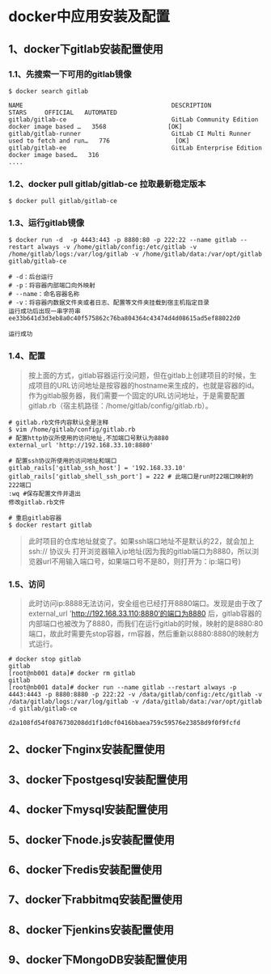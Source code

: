 
#  docker中应用安装及配置

## 1、docker下gitlab安装配置使用
### 1.1、先搜索一下可用的gitlab镜像
```
$ docker search gitlab 
 
NAME                                         DESCRIPTION                                     STARS     OFFICIAL   AUTOMATED
gitlab/gitlab-ce                             GitLab Community Edition docker image based …   3568                 [OK]
gitlab/gitlab-runner                         GitLab CI Multi Runner used to fetch and run…   776                  [OK]
gitlab/gitlab-ee                             GitLab Enterprise Edition docker image based…   316
....

```
### 1.2、docker pull gitlab/gitlab-ce 拉取最新稳定版本
```
$ docker pull gitlab/gitlab-ce
```
### 1.3、运行gitlab镜像
```
$ docker run -d  -p 4443:443 -p 8880:80 -p 222:22 --name gitlab --restart always -v /home/gitlab/config:/etc/gitlab -v /home/gitlab/logs:/var/log/gitlab -v /home/gitlab/data:/var/opt/gitlab gitlab/gitlab-ce

# -d：后台运行
# -p：将容器内部端口向外映射
# --name：命名容器名称
# -v：将容器内数据文件夹或者日志、配置等文件夹挂载到宿主机指定目录
运行成功后出现一串字符串
ee33b641d3d3eb8a0c40f575862c76ba804364c43474d4d08615ad5ef88022d0

运行成功
```
### 1.4、配置
 >按上面的方式，gitlab容器运行没问题，但在gitlab上创建项目的时候，生成项目的URL访问地址是按容器的hostname来生成的，也就是容器的id。作为gitlab服务器，我们需要一个固定的URL访问地址，于是需要配置gitlab.rb（宿主机路径：/home/gitlab/config/gitlab.rb）。

```
# gitlab.rb文件内容默认全是注释
$ vim /home/gitlab/config/gitlab.rb
# 配置http协议所使用的访问地址,不加端口号默认为8880
external_url 'http://192.168.33.10:8880'

# 配置ssh协议所使用的访问地址和端口
gitlab_rails['gitlab_ssh_host'] = '192.168.33.10'
gitlab_rails['gitlab_shell_ssh_port'] = 222 # 此端口是run时22端口映射的222端口
:wq #保存配置文件并退出
修改gitlab.rb文件

# 重启gitlab容器
$ docker restart gitlab
```
>此时项目的仓库地址就变了。如果ssh端口地址不是默认的22，就会加上ssh:// 协议头
打开浏览器输入ip地址(因为我的gitlab端口为8880，所以浏览器url不用输入端口号，如果端口号不是80，则打开为：ip:端口号)
### 1.5、访问
>此时访问ip:8888无法访问，安全组也已经打开8880端口。发现是由于改了external_url 'http://192.168.33.110:8880’的端口为8880 后，gitlab容器的内部端口也被改为了8880，而我们在运行gitlab的时候，映射的是8880:80端口，故此时需要先stop容器，rm容器，然后重新以8880:8880的映射方式运行。
```
# docker stop gitlab
gitlab
[root@nb001 data]# docker rm gitlab
gitlab
[root@nb001 data]# docker run --name gitlab --restart always -p 4443:4443 -p 8880:8880 -p 222:22 -v /data/gitlab/config:/etc/gitlab -v /data/gitlab/logs:/var/log/gitlab -v /data/gitlab/data:/var/opt/gitlab -d gitlab/gitlab-ce

d2a108fd54f0876730208dd1f1d0cf0416bbaea759c59576e23858d9f0f9fcfd
```

## 2、docker下nginx安装配置使用


## 3、docker下postgesql安装配置使用


## 4、docker下mysql安装配置使用


## 5、docker下node.js安装配置使用


## 6、docker下redis安装配置使用


## 7、docker下rabbitmq安装配置使用


## 8、docker下jenkins安装配置使用


## 9、docker下MongoDB安装配置使用